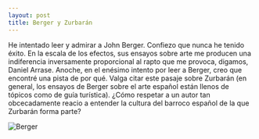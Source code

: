 ```yaml
---
layout: post
title: Berger y Zurbarán
---
```


He intentado leer y admirar a John Berger. Confiezo que nunca he tenido éxito. En la escala de los efectos, sus ensayos sobre arte me producen una indiferencia inversamente proporcional al rapto que me provoca, digamos, Daniel Arrase. Anoche, en el enésimo intento por leer a Berger, creo que encontré una pista de por qué.
Valga citar este pasaje sobre Zurbarán (en general, los ensayos de Berger sobre el arte español están llenos de tópicos como de guía turística). ¿Cómo respetar a un autor tan obcecadamente reacio a entender la cultura del barroco español de la que Zurbarán forma parte?

![Berger]()
